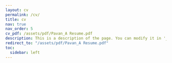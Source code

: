 ```yaml
---
layout: cv
permalink: /cv/
title: cv
nav: true
nav_order: 5
cv_pdf: /assets/pdf/Pavan_A Resume.pdf
description: This is a description of the page. You can modify it in '_pages/cv.md'. You can also change or remove the top pdf download button.
redirect_to: "/assets/pdf/Pavan_A Resume.pdf"
toc:
  sidebar: left
---
```

